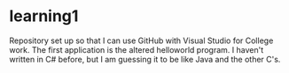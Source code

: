 # learning1
Repository set up so that I can use GitHub with Visual Studio for College work.
The first application is the altered helloworld program.  I haven't written in C# before, but I am guessing it to be like Java and the other C's.

